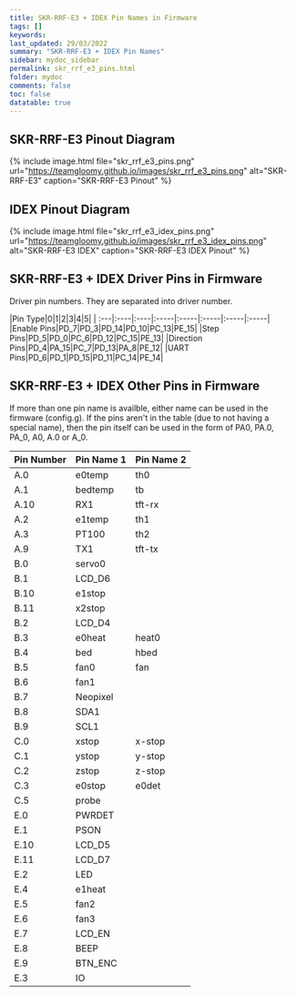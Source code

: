```yaml
---
title: SKR-RRF-E3 + IDEX Pin Names in Firmware
tags: []
keywords: 
last_updated: 29/03/2022
summary: "SKR-RRF-E3 + IDEX Pin Names"
sidebar: mydoc_sidebar
permalink: skr_rrf_e3_pins.html
folder: mydoc
comments: false
toc: false
datatable: true
---
```


## SKR-RRF-E3 Pinout Diagram

{% include image.html file="skr_rrf_e3_pins.png" url="https://teamgloomy.github.io/images/skr_rrf_e3_pins.png" alt="SKR-RRF-E3" caption="SKR-RRF-E3 Pinout" %}

## IDEX Pinout Diagram

{% include image.html file="skr_rrf_e3_idex_pins.png" url="https://teamgloomy.github.io/images/skr_rrf_e3_idex_pins.png" alt="SKR-RRF-E3 IDEX" caption="SKR-RRF-E3 IDEX Pinout" %}

## SKR-RRF-E3 + IDEX Driver Pins in Firmware

Driver pin numbers. They are separated into driver number.

<div class="datatable-begin"></div>

|Pin Type|0|1|2|3|4|5|
| :---|:----|:----|:-----|:-----|:-----|:-----|:-----|
|Enable Pins|PD_7|PD_3|PD_14|PD_10|PC_13|PE_15|
|Step Pins|PD_5|PD_0|PC_6|PD_12|PC_15|PE_13|
|Direction Pins|PD_4|PA_15|PC_7|PD_13|PA_8|PE_12|
|UART Pins|PD_6|PD_1|PD_15|PD_11|PC_14|PE_14|

<div class="datatable-end"></div>

## SKR-RRF-E3 + IDEX Other Pins in Firmware 

If more than one pin name is availble, either name can be used in the firmware (config.g). 
If the pins aren't in the table (due to not having a special name), then the pin itself can be used in the form of PA0, PA.0, PA_0, A0, A.0 or A_0.  

<div class="datatable-begin"></div>

|Pin Number|Pin Name 1|Pin Name 2|
| :------------- |:-------------|:-------------|
|A.0|e0temp|th0|
|A.1|bedtemp|tb|
|A.10|RX1|tft-rx|
|A.2|e1temp|th1|
|A.3|PT100|th2|
|A.9|TX1|tft-tx|
|B.0|servo0||
|B.1|LCD_D6||
|B.10|e1stop||
|B.11|x2stop||
|B.2|LCD_D4||
|B.3|e0heat|heat0|
|B.4|bed|hbed|
|B.5|fan0|fan|
|B.6|fan1||
|B.7|Neopixel||
|B.8|SDA1||
|B.9|SCL1||
|C.0|xstop|x-stop|
|C.1|ystop|y-stop|
|C.2|zstop|z-stop|
|C.3|e0stop|e0det|
|C.5|probe||
|E.0|PWRDET||
|E.1|PSON||
|E.10|LCD_D5||
|E.11|LCD_D7||
|E.2|LED||
|E.4|e1heat||
|E.5|fan2||
|E.6|fan3||
|E.7|LCD_EN||
|E.8|BEEP||
|E.9|BTN_ENC||
|E.3|IO||

<div class="datatable-end"></div>